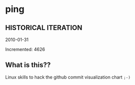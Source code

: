 # ping

## HISTORICAL ITERATION
2010-01-31

Incremented: 4626

## What is this?? 
Linux skills to hack the github commit visualization chart `;-)`
